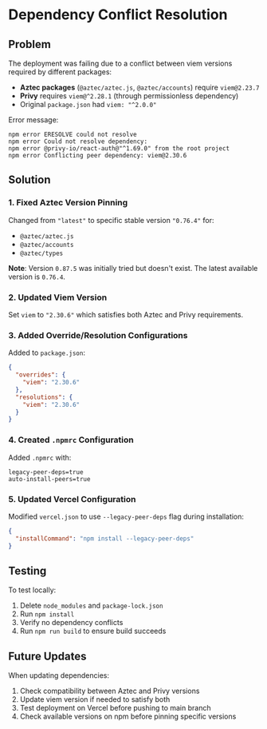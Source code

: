 # Dependency Conflict Resolution

## Problem
The deployment was failing due to a conflict between viem versions required by different packages:

- **Aztec packages** (`@aztec/aztec.js`, `@aztec/accounts`) require `viem@2.23.7`
- **Privy** requires `viem@^2.28.1` (through permissionless dependency)
- Original `package.json` had `viem: "^2.0.0"`

Error message:
```
npm error ERESOLVE could not resolve
npm error Could not resolve dependency:
npm error @privy-io/react-auth@"^1.69.0" from the root project
npm error Conflicting peer dependency: viem@2.30.6
```

## Solution

### 1. Fixed Aztec Version Pinning
Changed from `"latest"` to specific stable version `"0.76.4"` for:
- `@aztec/aztec.js`
- `@aztec/accounts` 
- `@aztec/types`

**Note**: Version `0.87.5` was initially tried but doesn't exist. The latest available version is `0.76.4`.

### 2. Updated Viem Version
Set `viem` to `"2.30.6"` which satisfies both Aztec and Privy requirements.

### 3. Added Override/Resolution Configurations
Added to `package.json`:
```json
{
  "overrides": {
    "viem": "2.30.6"
  },
  "resolutions": {
    "viem": "2.30.6"
  }
}
```

### 4. Created `.npmrc` Configuration
Added `.npmrc` with:
```
legacy-peer-deps=true
auto-install-peers=true
```

### 5. Updated Vercel Configuration
Modified `vercel.json` to use `--legacy-peer-deps` flag during installation:
```json
{
  "installCommand": "npm install --legacy-peer-deps"
}
```

## Testing
To test locally:
1. Delete `node_modules` and `package-lock.json`
2. Run `npm install`
3. Verify no dependency conflicts
4. Run `npm run build` to ensure build succeeds

## Future Updates
When updating dependencies:
1. Check compatibility between Aztec and Privy versions
2. Update viem version if needed to satisfy both
3. Test deployment on Vercel before pushing to main branch
4. Check available versions on npm before pinning specific versions 